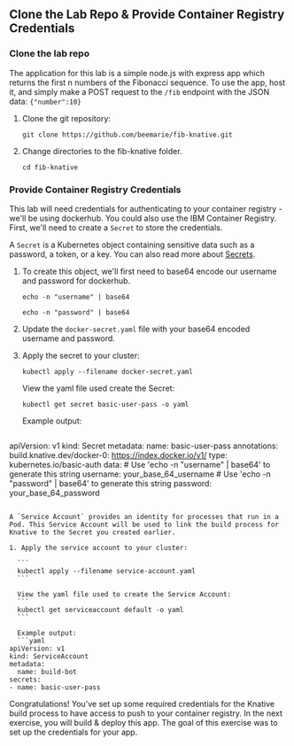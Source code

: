 ## Clone the Lab Repo & Provide Container Registry Credentials

### Clone the lab repo
The application for this lab is a simple node.js with express app which returns the first n numbers of the Fibonacci sequence. To use the app, host it, and simply make a POST request to the `/fib` endpoint with the JSON data: `{"number":10}`

1. Clone the git repository:

	```
	git clone https://github.com/beemarie/fib-knative.git
	```
2. Change directories to the fib-knative folder.

	```
	cd fib-knative
	```


### Provide Container Registry Credentials
This lab will need credentials for authenticating to your container registry - we'll be using dockerhub. You could also use the IBM Container Registry. First, we'll need to create a `Secret` to store the credentials.

A `Secret` is a Kubernetes object containing sensitive data such as a password, a token, or a key. You can also read more about [Secrets](https://kubernetes.io/docs/concepts/configuration/secret/).

1. To create this object, we'll first need to base64 encode our username and password for dockerhub.

	```
	echo -n "username" | base64

	echo -n "password" | base64
	```

2. Update the `docker-secret.yaml` file with your base64 encoded username and password.
3. Apply the secret to your cluster:

	```
	kubectl apply --filename docker-secret.yaml
	```

	View the yaml file used create the Secret:
	```
	kubectl get secret basic-user-pass -o yaml
	```

	Example output:
	```yaml
  apiVersion: v1
  kind: Secret
  metadata:
    name: basic-user-pass
    annotations:
      build.knative.dev/docker-0: https://index.docker.io/v1/
  type: kubernetes.io/basic-auth
  data:
    # Use 'echo -n "username" | base64' to generate this string
    username: your_base_64_username
    # Use 'echo -n "password" | base64' to generate this string
    password: your_base_64_password
  ```

A `Service Account` provides an identity for processes that run in a Pod. This Service Account will be used to link the build process for Knative to the Secret you created earlier.

1. Apply the service account to your cluster:

	```
	kubectl apply --filename service-account.yaml
	```

	View the yaml file used to create the Service Account:
	```
	kubectl get serviceaccount default -o yaml
	```

	Example output:
	```yaml
  apiVersion: v1
  kind: ServiceAccount
  metadata:
    name: build-bot
  secrets:
  - name: basic-user-pass
  ```

Congratulations! You've set up some required credentials for the Knative build process to have access to push to your container registry. In the next exercise, you will build & deploy this app. The goal of this exercise was to set up the credentials for your app.
